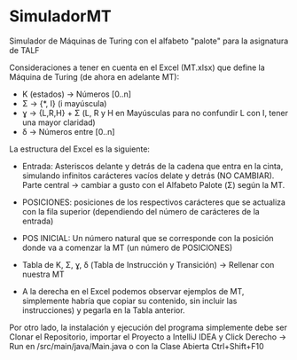 # SimuladorMT
Simulador de Máquinas de Turing con el alfabeto "palote" para la asignatura de TALF

Consideraciones a tener en cuenta en el Excel (MT.xlsx) que define la Máquina de Turing (de ahora en adelante MT):
  - K (estados) -> Números [0..n]
  - Σ -> {*, I} (i mayúscula)
  - ɣ -> {L,R,H} + Σ (L, R y H en Mayúsculas para no confundir L con I, tener una mayor claridad)
  - δ -> Números entre [0..n]

La estructura del Excel es la siguiente:
  - Entrada: Asteriscos delante y detrás de la cadena que entra en la cinta, simulando infinitos carácteres vacíos delate y detrás (NO CAMBIAR). 
    Parte central -> cambiar a gusto con el Alfabeto Palote (Σ) según la MT.
   
  - POSICIONES: posiciones de los respectivos carácteres que se actualiza con la fila superior (dependiendo del número de carácteres de la entrada)
   
  - POS INICIAL: Un número natural que se corresponde con la posición donde va a comenzar la MT (un número de POSICIONES)
  
  - Tabla de K, Σ, ɣ, δ (Tabla de Instrucción y Transición) -> Rellenar con nuestra MT
  
  - A la derecha en el Excel podemos observar ejemplos de MT, simplemente habría que copiar su contenido, sin incluir las instrucciones) y pegarla en la Tabla anterior.
  
Por otro lado, la instalación y ejecución del programa simplemente debe ser Clonar el Repositorio, importar el Proyecto a IntelliJ IDEA y Click Derecho -> Run 
en /src/main/java/Main.java o con la Clase Abierta Ctrl+Shift+F10
